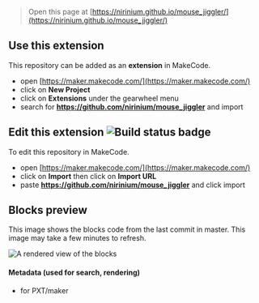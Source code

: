> Open this page at [https://nirinium.github.io/mouse_jiggler/](https://nirinium.github.io/mouse_jiggler/)

## Use this extension

This repository can be added as an **extension** in MakeCode.

* open [https://maker.makecode.com/](https://maker.makecode.com/)
* click on **New Project**
* click on **Extensions** under the gearwheel menu
* search for **https://github.com/nirinium/mouse_jiggler** and import

## Edit this extension ![Build status badge](https://github.com/nirinium/mouse_jiggler/workflows/MakeCode/badge.svg)

To edit this repository in MakeCode.

* open [https://maker.makecode.com/](https://maker.makecode.com/)
* click on **Import** then click on **Import URL**
* paste **https://github.com/nirinium/mouse_jiggler** and click import

## Blocks preview

This image shows the blocks code from the last commit in master.
This image may take a few minutes to refresh.

![A rendered view of the blocks](https://github.com/nirinium/mouse_jiggler/raw/master/.github/makecode/blocks.png)

#### Metadata (used for search, rendering)

* for PXT/maker
<script src="https://makecode.com/gh-pages-embed.js"></script><script>makeCodeRender("{{ site.makecode.home_url }}", "{{ site.github.owner_name }}/{{ site.github.repository_name }}");</script>
